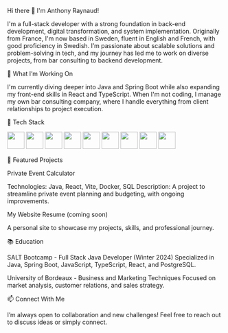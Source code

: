 Hi there 👋 I'm Anthony Raynaud!

I'm a full-stack developer with a strong foundation in back-end development, digital transformation, and system implementation. Originally from France, I'm now based in Sweden, fluent in English and French, with good proficiency in Swedish. I’m passionate about scalable solutions and problem-solving in tech, and my journey has led me to work on diverse projects, from bar consulting to backend development.

📖 What I’m Working On

I'm currently diving deeper into Java and Spring Boot while also expanding my front-end skills in React and TypeScript. When I'm not coding, I manage my own bar consulting company, where I handle everything from client relationships to project execution.


💼 Tech Stack

<p align="left"> <img src="https://cdn.jsdelivr.net/gh/devicons/devicon/icons/java/java-original.svg" width="40" height="40" /> <img src="https://cdn.jsdelivr.net/gh/devicons/devicon/icons/spring/spring-original.svg" width="40" height="40" /> <img src="https://cdn.jsdelivr.net/gh/devicons/devicon/icons/postgresql/postgresql-original.svg" width="40" height="40" /> <img src="https://cdn.jsdelivr.net/gh/devicons/devicon/icons/javascript/javascript-original.svg" width="40" height="40" /> <img src="https://cdn.jsdelivr.net/gh/devicons/devicon/icons/typescript/typescript-original.svg" width="40" height="40" /> <img src="https://cdn.jsdelivr.net/gh/devicons/devicon/icons/react/react-original.svg" width="40" height="40" /> <img src="https://cdn.jsdelivr.net/gh/devicons/devicon/icons/nodejs/nodejs-original.svg" width="40" height="40" /> <img src="https://cdn.jsdelivr.net/gh/devicons/devicon/icons/kotlin/kotlin-original.svg" width="40" height="40" /> <img src="https://cdn.jsdelivr.net/gh/devicons/devicon/icons/docker/docker-original.svg" width="40" height="40" /> </p>


🌟 Featured Projects

Private Event Calculator

Technologies: Java, React, Vite, Docker, SQL
Description: A project to streamline private event planning and budgeting, with ongoing improvements.


My Website Resume (coming soon)

A personal site to showcase my projects, skills, and professional journey.

📚 Education

SALT Bootcamp - Full Stack Java Developer (Winter 2024)
Specialized in Java, Spring Boot, JavaScript, TypeScript, React, and PostgreSQL.

University of Bordeaux - Business and Marketing Techniques
Focused on market analysis, customer relations, and sales strategy.

📫 Connect With Me

I’m always open to collaboration and new challenges! Feel free to reach out to discuss ideas or simply connect.


